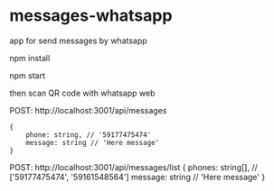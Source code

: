 # messages-whatsapp
app for send messages by whatsapp

npm install

npm start

then scan QR code with whatsapp web


POST: http://localhost:3001/api/messages

    {
        phone: string, // '59177475474'
        message: string // 'Here message'
    }

POST: http://localhost:3001/api/messages/list
    {
        phones: string[], // ['59177475474', '59161548564']
        message: string // 'Here message'
    }
